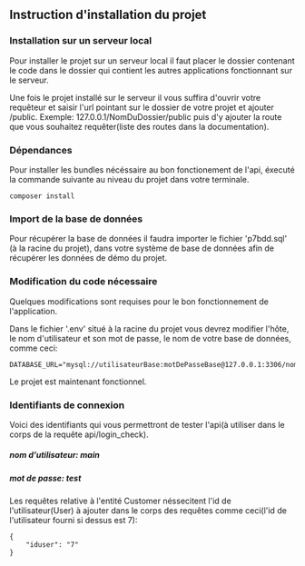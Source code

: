 ## Instruction d'installation du projet

### Installation sur un serveur local

Pour installer le projet sur un serveur local il faut placer le dossier contenant le code dans le dossier qui contient les autres applications fonctionnant sur le serveur.

Une fois le projet installé sur le serveur il vous suffira d'ouvrir votre requêteur et saisir l'url pointant sur le dossier de votre projet et ajouter /public. Exemple: 127.0.0.1/NomDuDossier/public puis d'y ajouter la route que vous souhaitez requêter(liste des routes dans la documentation).

### Dépendances

Pour installer les bundles nécéssaire au bon fonctionement de l'api, éxecuté la commande suivante au niveau du projet dans votre terminale.

    composer install

### Import de la base de données

Pour récupérer la base de données il faudra importer le fichier 'p7bdd.sql' (à la racine du projet), dans votre système de base de données afin de récupérer les données de démo du projet.

### Modification du code nécessaire

Quelques modifications sont requises pour le bon fonctionnement de l'application.

Dans le fichier '.env' situé à la racine du projet vous devrez modifier l'hôte, le nom d'utilisateur et son mot de passe, le nom  de votre base de données, comme ceci:

    DATABASE_URL="mysql://utilisateurBase:motDePasseBase@127.0.0.1:3306/nomBase"

Le projet est maintenant fonctionnel.

### Identifiants de connexion

Voici des identifiants qui vous permettront de tester l'api(à utiliser dans le corps de la requête api/login_check).

##### nom d'utilisateur: main
##### mot de passe: test

Les requêtes relative à l'entité Customer néssecitent l'id de l'utilisateur(User) à ajouter dans le corps des requêtes comme ceci(l'id de l'utilisateur fourni si dessus est 7):

    {
        "iduser": "7"
    }

